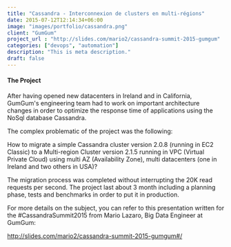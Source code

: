 ```yaml
---
title: "Cassandra - Interconnexion de clusters en multi-régions"
date: 2015-07-12T12:14:34+06:00
image: "images/portfolio/cassandra.png"
client: "GumGum"
project_url : "http://slides.com/mario2/cassandra-summit-2015-gumgum"
categories: ["devops", "automation"]
description: "This is meta description."
draft: false
---
```


#### The Project

After having opened new datacenters in Ireland and in California, GumGum's engineering team had to work on important architecture changes in order to optimize the response time of applications using the NoSql database Cassandra.

The complex problematic of the project was the following:

How to migrate a simple Cassandra cluster version 2.0.8 (running in EC2 Classic) to a Multi-region Cluster version 2.1.5 running in VPC (Virtual Private Cloud) using multi AZ (Availability Zone), multi datacenters (one in Ireland and two others in USA)?

The migration process was completed without interrupting the 20K read requests per second. The project last about 3 month including a planning phase, tests and benchmarks in order to put it in production.

For more details on the subject, you can refer to this presentation written for the #CassandraSummit2015 from Mario Lazaro, Big Data Engineer at GumGum:

http://slides.com/mario2/cassandra-summit-2015-gumgum#/
